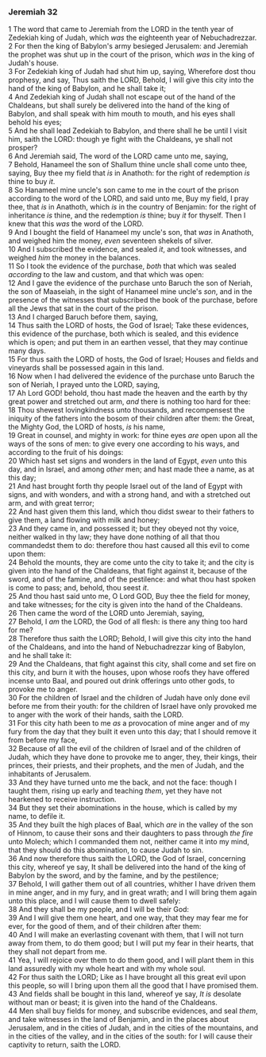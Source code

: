 ### Jeremiah 32

1 The word that came to Jeremiah from the LORD in the tenth year of Zedekiah king of Judah, which *was* the eighteenth year of Nebuchadrezzar.  
2 For then the king of Babylon's army besieged Jerusalem: and Jeremiah the prophet was shut up in the court of the prison, which *was* in the king of Judah's house.  
3 For Zedekiah king of Judah had shut him up, saying, Wherefore dost thou prophesy, and say, Thus saith the LORD, Behold, I will give this city into the hand of the king of Babylon, and he shall take it;  
4 And Zedekiah king of Judah shall not escape out of the hand of the Chaldeans, but shall surely be delivered into the hand of the king of Babylon, and shall speak with him mouth to mouth, and his eyes shall behold his eyes;  
5 And he shall lead Zedekiah to Babylon, and there shall he be until I visit him, saith the LORD: though ye fight with the Chaldeans, ye shall not prosper?  
6 And Jeremiah said, The word of the LORD came unto me, saying,  
7 Behold, Hanameel the son of Shallum thine uncle shall come unto thee, saying, Buy thee my field that *is* in Anathoth: for the right of redemption *is* thine to buy *it*.  
8 So Hanameel mine uncle's son came to me in the court of the prison according to the word of the LORD, and said unto me, Buy my field, I pray thee, that *is* in Anathoth, which *is* in the country of Benjamin: for the right of inheritance *is* thine, and the redemption *is* thine; buy *it* for thyself. Then I knew that this *was* the word of the LORD.  
9 And I bought the field of Hanameel my uncle's son, that *was* in Anathoth, and weighed him the money, *even* seventeen shekels of silver.  
10 And I subscribed the evidence, and sealed *it*, and took witnesses, and weighed *him* the money in the balances.  
11 So I took the evidence of the purchase, *both* that which was sealed *according* to the law and custom, and that which was open:  
12 And I gave the evidence of the purchase unto Baruch the son of Neriah, the son of Maaseiah, in the sight of Hanameel mine uncle's *son*, and in the presence of the witnesses that subscribed the book of the purchase, before all the Jews that sat in the court of the prison.  
13 And I charged Baruch before them, saying,  
14 Thus saith the LORD of hosts, the God of Israel; Take these evidences, this evidence of the purchase, both which is sealed, and this evidence which is open; and put them in an earthen vessel, that they may continue many days.  
15 For thus saith the LORD of hosts, the God of Israel; Houses and fields and vineyards shall be possessed again in this land.  
16 Now when I had delivered the evidence of the purchase unto Baruch the son of Neriah, I prayed unto the LORD, saying,  
17 Ah Lord GOD! behold, thou hast made the heaven and the earth by thy great power and stretched out arm, *and* there is nothing too hard for thee:  
18 Thou shewest lovingkindness unto thousands, and recompensest the iniquity of the fathers into the bosom of their children after them: the Great, the Mighty God, the LORD of hosts, *is* his name,  
19 Great in counsel, and mighty in work: for thine eyes *are* open upon all the ways of the sons of men: to give every one according to his ways, and according to the fruit of his doings:  
20 Which hast set signs and wonders in the land of Egypt, *even* unto this day, and in Israel, and among *other* men; and hast made thee a name, as at this day;  
21 And hast brought forth thy people Israel out of the land of Egypt with signs, and with wonders, and with a strong hand, and with a stretched out arm, and with great terror;  
22 And hast given them this land, which thou didst swear to their fathers to give them, a land flowing with milk and honey;  
23 And they came in, and possessed it; but they obeyed not thy voice, neither walked in thy law; they have done nothing of all that thou commandedst them to do: therefore thou hast caused all this evil to come upon them:  
24 Behold the mounts, they are come unto the city to take it; and the city is given into the hand of the Chaldeans, that fight against it, because of the sword, and of the famine, and of the pestilence: and what thou hast spoken is come to pass; and, behold, thou seest *it*.  
25 And thou hast said unto me, O Lord GOD, Buy thee the field for money, and take witnesses; for the city is given into the hand of the Chaldeans.  
26 Then came the word of the LORD unto Jeremiah, saying,  
27 Behold, I *am* the LORD, the God of all flesh: is there any thing too hard for me?  
28 Therefore thus saith the LORD; Behold, I will give this city into the hand of the Chaldeans, and into the hand of Nebuchadrezzar king of Babylon, and he shall take it:  
29 And the Chaldeans, that fight against this city, shall come and set fire on this city, and burn it with the houses, upon whose roofs they have offered incense unto Baal, and poured out drink offerings unto other gods, to provoke me to anger.  
30 For the children of Israel and the children of Judah have only done evil before me from their youth: for the children of Israel have only provoked me to anger with the work of their hands, saith the LORD.  
31 For this city hath been to me *as* a provocation of mine anger and of my fury from the day that they built it even unto this day; that I should remove it from before my face,  
32 Because of all the evil of the children of Israel and of the children of Judah, which they have done to provoke me to anger, they, their kings, their princes, their priests, and their prophets, and the men of Judah, and the inhabitants of Jerusalem.  
33 And they have turned unto me the back, and not the face: though I taught them, rising up early and teaching *them*, yet they have not hearkened to receive instruction.  
34 But they set their abominations in the house, which is called by my name, to defile it.  
35 And they built the high places of Baal, which *are* in the valley of the son of Hinnom, to cause their sons and their daughters to pass through *the fire* unto Molech; which I commanded them not, neither came it into my mind, that they should do this abomination, to cause Judah to sin.  
36 And now therefore thus saith the LORD, the God of Israel, concerning this city, whereof ye say, It shall be delivered into the hand of the king of Babylon by the sword, and by the famine, and by the pestilence;  
37 Behold, I will gather them out of all countries, whither I have driven them in mine anger, and in my fury, and in great wrath; and I will bring them again unto this place, and I will cause them to dwell safely:  
38 And they shall be my people, and I will be their God:  
39 And I will give them one heart, and one way, that they may fear me for ever, for the good of them, and of their children after them:  
40 And I will make an everlasting covenant with them, that I will not turn away from them, to do them good; but I will put my fear in their hearts, that they shall not depart from me.  
41 Yea, I will rejoice over them to do them good, and I will plant them in this land assuredly with my whole heart and with my whole soul.  
42 For thus saith the LORD; Like as I have brought all this great evil upon this people, so will I bring upon them all the good that I have promised them.  
43 And fields shall be bought in this land, whereof ye say, *It is* desolate without man or beast; it is given into the hand of the Chaldeans.  
44 Men shall buy fields for money, and subscribe evidences, and seal *them*, and take witnesses in the land of Benjamin, and in the places about Jerusalem, and in the cities of Judah, and in the cities of the mountains, and in the cities of the valley, and in the cities of the south: for I will cause their captivity to return, saith the LORD.  
